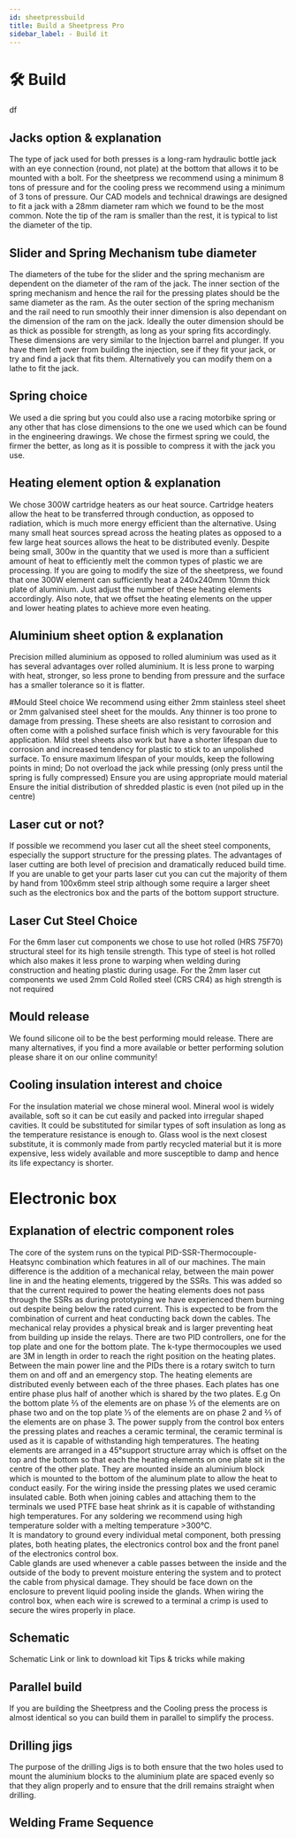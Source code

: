 ```yaml
---
id: sheetpressbuild
title: Build a Sheetpress Pro
sidebar_label: - Build it
---
```



<style>
:root {
  --highlight: #f29094;
  --hover: #f29094;
}
</style>



# 🛠 Build
df

## Jacks option & explanation
The type of jack used for both presses is a long-ram hydraulic bottle jack with an eye connection (round, not plate) at the bottom that allows it to be mounted with a bolt. For the sheetpress we recommend using a minimum 8 tons of pressure and for the cooling press we recommend using a minimum of 3 tons of pressure. Our CAD models and technical drawings are designed to fit a jack with a 28mm diameter ram which we found to be the most common. Note the tip of the ram is smaller than the rest, it is typical to list the diameter of the tip.

## Slider and Spring Mechanism tube diameter
The diameters of the tube for the slider and the spring mechanism are dependent on the diameter of the ram of the jack.  The inner section of the spring mechanism and hence the rail for the pressing plates should be the same diameter as the ram. As the outer section of the spring mechanism and the rail need to run smoothly their inner dimension is also dependant on the dimension of the ram on the jack. Ideally the outer dimension should be as thick as possible for strength, as long as your spring fits accordingly. These dimensions are very similar to the Injection barrel and plunger. If you have them left over from building the injection, see if they fit your jack, or try and find a jack that fits them. Alternatively you can modify them on a lathe to fit the jack.


## Spring choice
We used a die spring but you could also use a racing motorbike spring or any other that has close dimensions to the one we used which can be found in the engineering drawings. We chose the firmest spring we could, the firmer the better, as long as it is possible to compress it with the jack you use.



## Heating element option & explanation
We chose 300W cartridge heaters as our heat source. Cartridge heaters allow the heat to be transferred through conduction, as opposed to radiation, which is much more energy efficient than the alternative. Using many small heat sources spread across the heating plates as opposed to a few large heat sources allows the heat to be distributed evenly. Despite being small, 300w in the quantity that we used is more than a sufficient amount of heat to efficiently melt the common types of plastic we are processing.
If you are going to modify the size of the sheetpress, we found that one 300W element can sufficiently heat a 240x240mm 10mm thick plate of aluminium. Just adjust the number of these heating elements accordingly. Also note, that we offset the heating elements on the upper and lower heating plates to achieve more even heating.



## Aluminium sheet option & explanation
Precision milled aluminium as opposed to rolled aluminium was used as it has several advantages over rolled aluminium. It is less prone to warping with heat, stronger, so less prone to bending from pressure and the surface has a smaller tolerance so it is flatter.  

#Mould Steel choice
We recommend using either 2mm stainless steel sheet or 2mm galvanised steel sheet for the moulds. Any thinner is too prone to damage from pressing. These sheets are also resistant to corrosion and often come with a polished surface finish which is very favourable for this application. Mild steel sheets also work but have a shorter lifespan due to corrosion and increased tendency for plastic to stick to an unpolished surface. To ensure maximum lifespan of your moulds, keep the following points in mind;
Do not overload the jack while pressing (only press until the spring is fully compressed)
Ensure you are using appropriate mould material
Ensure the initial distribution of shredded plastic is even (not piled up in the centre)

## Laser cut or not?
If possible we recommend you laser cut all the sheet steel components, especially the support structure for the pressing plates. The advantages of laser cutting are both level of precision and dramatically reduced build time. If you are unable to get your parts laser cut you can cut the majority of them by hand from 100x6mm steel strip although some require a larger sheet such as the electronics box and the parts of the bottom support structure.

## Laser Cut Steel Choice
For the 6mm laser cut components we chose to use hot rolled (HRS 75F70) structural steel for its high tensile strength. This type of steel is hot rolled which also makes it less prone to warping when welding during construction and heating plastic during usage.
For the 2mm laser cut components we used 2mm Cold Rolled steel (CRS CR4) as high strength is not required

## Mould release
We found silicone oil to be the best performing mould release. There are many alternatives, if you find a more available or better performing solution please share it on our online community!  

## Cooling insulation interest and choice
For the insulation material we chose mineral wool. Mineral wool is widely available, soft so it can be cut easily and packed into irregular shaped cavities. It could be substituted for similar types of soft insulation as long as the temperature resistance is enough to. Glass wool is the next closest substitute, it is commonly made from partly recycled material but it is more expensive, less widely available and more  susceptible to damp and hence its life expectancy is shorter.

# Electronic box

## Explanation of electric component roles
The core of the system runs on the typical PID-SSR-Thermocouple-Heatsync combination which features in all of our machines.
The main difference is the addition of a mechanical relay, between the main power line in and the heating elements, triggered by the SSRs. This was added so that the current required to power the heating elements does not pass through the SSRs as during prototyping we have experienced them burning out despite being below the rated current.
This is expected to be from the combination of current and heat conducting back down the cables. The mechanical relay provides a physical break and is larger preventing heat from building up inside the relays.
There are two PID controllers, one for the top plate and one for the bottom plate.
The k-type thermocouples we used are 3M in length in order to reach the right position on the heating plates.
Between the main power line and the PIDs there is a rotary switch to turn them on and off and an emergency stop.
The heating elements are distributed evenly between each of the three phases. Each plates has one entire phase plus half of another which is shared by the two plates. E.g On the bottom plate ⅔ of the elements are on phase ⅓ of the elements are on phase two and on the top plate ⅓ of the elements are on phase 2 and ⅔ of the elements are on phase 3. The power supply from the control box enters the pressing plates and reaches a ceramic terminal, the ceramic terminal is used as it is capable of withstanding high temperatures.
The heating elements are arranged in a 45°support structure array which is offset on the top and the bottom so that each the heating elements on one plate sit in the centre of the other plate.
They are mounted inside an aluminium block which is mounted to the bottom of the aluminum plate to allow the heat to conduct easily.
For the wiring inside the pressing plates we used ceramic insulated cable. Both when joining cables and attaching them to the terminals we used PTFE base heat shrink as it is capable of withstanding high temperatures.
For any soldering we recommend using high temperature solder with a melting temperature >300°C.   
It is mandatory to ground every individual metal component, both pressing plates, both heating plates, the electronics control box and the front panel of the electronics control box.  
Cable glands are used whenever a cable passes between the inside and the outside of the body to prevent moisture entering the system and to protect the cable from physical damage. They should be face down on the enclosure to prevent liquid pooling inside the glands.
When wiring the control box, when each wire is screwed to a terminal a crimp is used to secure the wires properly in place.

## Schematic
Schematic Link or link to download kit
Tips & tricks while making

## Parallel build
If you are building the Sheetpress and the Cooling press the process is almost identical so you can build them in parallel to simplify the process.

## Drilling jigs
The purpose of the drilling Jigs is to both ensure that the two holes used to mount the aluminium blocks to the aluminium plate are spaced evenly so that they align properly and to ensure that the drill remains straight when drilling.

## Welding Frame Sequence
